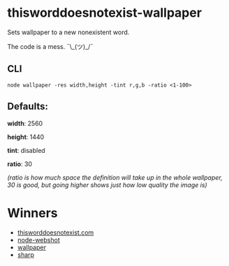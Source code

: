 # thisworddoesnotexist-wallpaper
 Sets wallpaper to a new nonexistent word.

The code is a mess. ¯\\\_(ツ)\_/¯
 
 ## CLI
 `node wallpaper -res width,height -tint r,g,b -ratio <1-100>`
 
 ## Defaults:
 
 **width**: 2560
 
 **height**: 1440
 
 **tint**: disabled
 
 **ratio**: 30
 
_(ratio is how much space the definition will take up in the whole wallpaper, 30 is good, but going higher shows just how low quality the image is)_

# Winners
* [thisworddoesnotexist.com](https://www.thisworddoesnotexist.com/)
* [node-webshot](https://github.com/brenden/node-webshot)
* [wallpaper](https://github.com/sindresorhus/wallpaper)
* [sharp](https://github.com/lovell/sharp)
